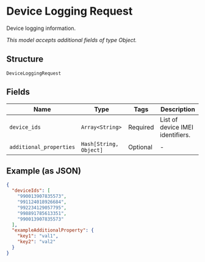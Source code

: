 
# Device Logging Request

Device logging information.

*This model accepts additional fields of type Object.*

## Structure

`DeviceLoggingRequest`

## Fields

| Name | Type | Tags | Description |
|  --- | --- | --- | --- |
| `device_ids` | `Array<String>` | Required | List of device IMEI identifiers. |
| `additional_properties` | `Hash[String, Object]` | Optional | - |

## Example (as JSON)

```json
{
  "deviceIds": [
    "990013907835573",
    "991124018926684",
    "992234129057795",
    "998891785613351",
    "990013907835573"
  ],
  "exampleAdditionalProperty": {
    "key1": "val1",
    "key2": "val2"
  }
}
```

